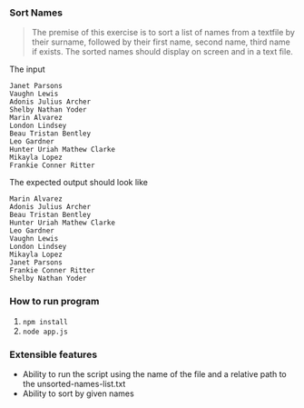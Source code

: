 ### Sort Names

> The premise of this exercise is to sort a list of names from a textfile by their surname, followed by their first name, second name, third name if exists. The sorted names should display on screen and in a text file.

The input
```
Janet Parsons
Vaughn Lewis
Adonis Julius Archer
Shelby Nathan Yoder
Marin Alvarez
London Lindsey
Beau Tristan Bentley
Leo Gardner
Hunter Uriah Mathew Clarke
Mikayla Lopez
Frankie Conner Ritter
```

The expected output should look like

```
Marin Alvarez
Adonis Julius Archer
Beau Tristan Bentley
Hunter Uriah Mathew Clarke
Leo Gardner
Vaughn Lewis
London Lindsey
Mikayla Lopez
Janet Parsons
Frankie Conner Ritter
Shelby Nathan Yoder
```

### How to run program

1. `npm install`
2. `node app.js`

### Extensible features
* Ability to run the script using the name of the file and a relative path to the unsorted-names-list.txt
* Ability to sort by given names